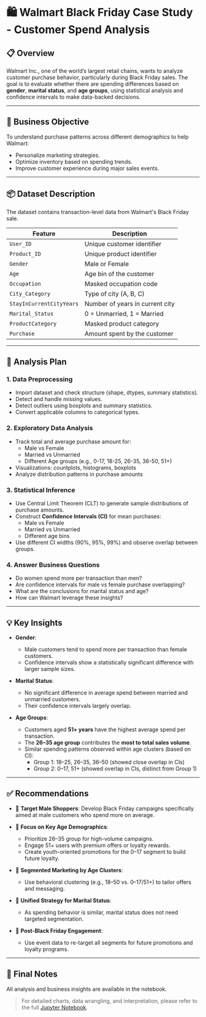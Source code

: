 # 🛍️ Walmart Black Friday Case Study - Customer Spend Analysis

## 📋 Overview

Walmart Inc., one of the world’s largest retail chains, wants to analyze customer purchase behavior, particularly during Black Friday sales. The goal is to evaluate whether there are spending differences based on **gender**, **marital status**, and **age groups**, using statistical analysis and confidence intervals to make data-backed decisions.

---

## 🎯 Business Objective

To understand purchase patterns across different demographics to help Walmart:
- Personalize marketing strategies.
- Optimize inventory based on spending trends.
- Improve customer experience during major sales events.

---

## 📦 Dataset Description

The dataset contains transaction-level data from Walmart's Black Friday sale.

| Feature | Description |
|--------|-------------|
| `User_ID` | Unique customer identifier |
| `Product_ID` | Unique product identifier |
| `Gender` | Male or Female |
| `Age` | Age bin of the customer |
| `Occupation` | Masked occupation code |
| `City_Category` | Type of city (A, B, C) |
| `StayInCurrentCityYears` | Number of years in current city |
| `Marital_Status` | 0 = Unmarried, 1 = Married |
| `ProductCategory` | Masked product category |
| `Purchase` | Amount spent by the customer |

---

## 🧪 Analysis Plan

### 1. Data Preprocessing
- Import dataset and check structure (shape, dtypes, summary statistics).
- Detect and handle missing values.
- Detect outliers using boxplots and summary statistics.
- Convert applicable columns to categorical types.

### 2. Exploratory Data Analysis
- Track total and average purchase amount for:
  - Male vs Female
  - Married vs Unmarried
  - Different Age groups (e.g., 0-17, 18-25, 26-35, 36-50, 51+)
- Visualizations: countplots, histograms, boxplots
- Analyze distribution patterns in purchase amounts

### 3. Statistical Inference
- Use Central Limit Theorem (CLT) to generate sample distributions of purchase amounts.
- Construct **Confidence Intervals (CI)** for mean purchases:
  - Male vs Female
  - Married vs Unmarried
  - Different age bins
- Use different CI widths (90%, 95%, 99%) and observe overlap between groups.

### 4. Answer Business Questions
- Do women spend more per transaction than men?
- Are confidence intervals for male vs female purchase overlapping?
- What are the conclusions for marital status and age?
- How can Walmart leverage these insights?

---

## 💡 Key Insights

- **Gender**:
  - Male customers tend to spend more per transaction than female customers.
  - Confidence intervals show a statistically significant difference with larger sample sizes.

- **Marital Status**:
  - No significant difference in average spend between married and unmarried customers.
  - Their confidence intervals largely overlap.

- **Age Groups**:
  - Customers aged **51+ years** have the highest average spend per transaction.
  - The **26–35 age group** contributes the **most to total sales volume**.
  - Similar spending patterns observed within age clusters (based on CI):
    - Group 1: 18–25, 26–35, 36–50 (showed close overlap in CIs)
    - Group 2: 0–17, 51+ (showed overlap in CIs, distinct from Group 1)

---

## ✅ Recommendations

- 🎯 **Target Male Shoppers**: Develop Black Friday campaigns specifically aimed at male customers who spend more on average.

- 👥 **Focus on Key Age Demographics**:
  - Prioritize 26–35 group for high-volume campaigns.
  - Engage 51+ users with premium offers or loyalty rewards.
  - Create youth-oriented promotions for the 0–17 segment to build future loyalty.

- 🧩 **Segmented Marketing by Age Clusters**:
  - Use behavioral clustering (e.g., 18–50 vs. 0–17/51+) to tailor offers and messaging.

- 💍 **Unified Strategy for Marital Status**:
  - As spending behavior is similar, marital status does not need targeted segmentation.

- 🔁 **Post-Black Friday Engagement**:
  - Use event data to re-target all segments for future promotions and loyalty programs.

---

## 📌 Final Notes

All analysis and business insights are available in the notebook.

> For detailed charts, data wrangling, and interpretation, please refer to the full [Jupyter Notebook](./Walmart_Confidence_CLT.ipynb).